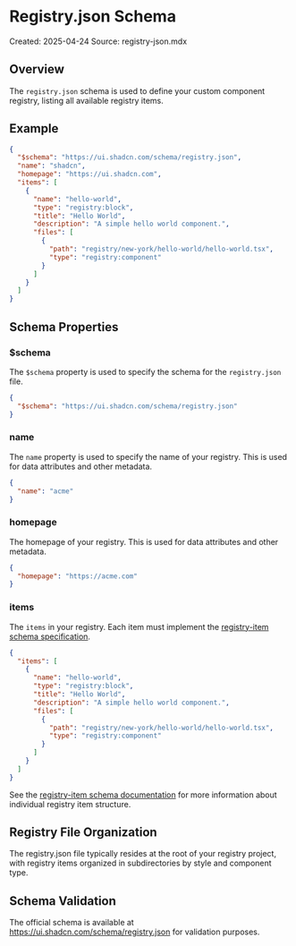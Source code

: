 # Registry.json Schema

Created: 2025-04-24
Source: registry-json.mdx

## Overview

The `registry.json` schema is used to define your custom component registry, listing all available registry items.

## Example

```json
{
  "$schema": "https://ui.shadcn.com/schema/registry.json",
  "name": "shadcn",
  "homepage": "https://ui.shadcn.com",
  "items": [
    {
      "name": "hello-world",
      "type": "registry:block",
      "title": "Hello World",
      "description": "A simple hello world component.",
      "files": [
        {
          "path": "registry/new-york/hello-world/hello-world.tsx",
          "type": "registry:component"
        }
      ]
    }
  ]
}
```

## Schema Properties

### $schema

The `$schema` property is used to specify the schema for the `registry.json` file.

```json
{
  "$schema": "https://ui.shadcn.com/schema/registry.json"
}
```

### name

The `name` property is used to specify the name of your registry. This is used for data attributes and other metadata.

```json
{
  "name": "acme"
}
```

### homepage

The homepage of your registry. This is used for data attributes and other metadata.

```json
{
  "homepage": "https://acme.com"
}
```

### items

The `items` in your registry. Each item must implement the [registry-item schema specification](https://ui.shadcn.com/schema/registry-item.json).

```json
{
  "items": [
    {
      "name": "hello-world",
      "type": "registry:block",
      "title": "Hello World",
      "description": "A simple hello world component.",
      "files": [
        {
          "path": "registry/new-york/hello-world/hello-world.tsx",
          "type": "registry:component"
        }
      ]
    }
  ]
}
```

See the [registry-item schema documentation](/docs/registry/registry-item-json) for more information about individual registry item structure.

## Registry File Organization

The registry.json file typically resides at the root of your registry project, with registry items organized in subdirectories by style and component type.

## Schema Validation

The official schema is available at https://ui.shadcn.com/schema/registry.json for validation purposes.